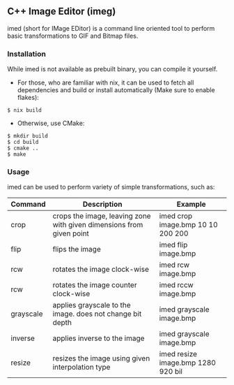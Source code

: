 C++ Image Editor (imeg)
----------------
imed (short for IMage EDitor) is a command line oriented tool to perform basic transformations to GIF and Bitmap files.

### Installation

While imed is not available as prebuilt binary, you can compile it yourself.

* For those, who are familiar with nix, it can be used to fetch all dependencies and build or install automatically (Make sure to enable flakes):

```
$ nix build
```

* Otherwise, use CMake:

```
$ mkdir build
$ cd build
$ cmake ..
$ make
```

### Usage

imed can be used to perform variety of simple transformations, such as:

| Command | Description | Example |
|---------|-------------|---------|
| crop | crops the image, leaving zone with given dimensions from given point | imed crop image.bmp 10 10 200 200 |
| flip | flips the image | imed flip image.bmp |
| rcw | rotates the image clock-wise | imed rcw image.bmp | 
| rcw | rotates the image counter clock-wise | imed rccw image.bmp | 
| grayscale | applies grayscale to the image. does not change bit depth | imed grayscale image.bmp | 
| inverse | applies inverse to the image | imed grayscale image.bmp | 
| resize | resizes the image using given interpolation type | imed resize image.bmp 1280 920 bil | 

